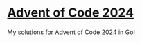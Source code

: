 # [Advent of Code 2024](https://adventofcode.com/2024/)

My solutions for Advent of Code 2024 in Go!
